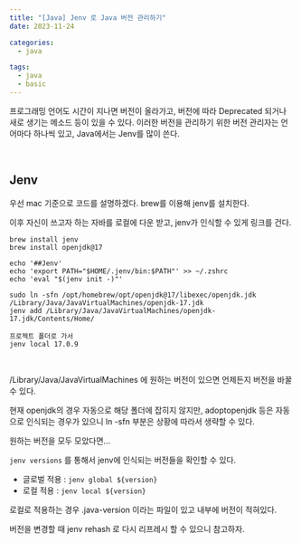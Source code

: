```yaml
---
title: "[Java] Jenv 로 Java 버전 관리하기"
date: 2023-11-24

categories:
  - java

tags:
  - java
  - basic
---
```


프로그래밍 언어도 시간이 지나면 버전이 올라가고, 버전에 따라 Deprecated 되거나 새로 생기는 메소드 등이 있을 수 있다. 이러한 버전을 관리하기 위한 버전 관리자는 언어마다 하나씩 있고, Java에서는 Jenv를 많이 쓴다.

<br>

## Jenv

우선 mac 기준으로 코드를 설명하겠다. brew를 이용해 jenv를 설치한다.

이후 자신이 쓰고자 하는 자바를 로컬에 다운 받고, jenv가 인식할 수 있게 링크를 건다.

```
brew install jenv
brew install openjdk@17

echo '##Jenv'
echo 'export PATH="$HOME/.jenv/bin:$PATH"' >> ~/.zshrc
echo 'eval "$(jenv init -)"'

sudo ln -sfn /opt/homebrew/opt/openjdk@17/libexec/openjdk.jdk /Library/Java/JavaVirtualMachines/openjdk-17.jdk
jenv add /Library/Java/JavaVirtualMachines/openjdk-17.jdk/Contents/Home/

프로젝트 폴더로 가서
jenv local 17.0.9

```

<br>

/Library/Java/JavaVirtualMachines 에 원하는 버전이 있으면 언제든지 버전을 바꿀 수 있다.

현재 openjdk의 경우 자동으로 해당 폴더에 잡히지 않지만, adoptopenjdk 등은 자동으로 인식되는 경우가 있으니 ln -sfn 부분은 상황에 따라서 생략할 수 있다.

원하는 버전을 모두 모았다면...

`jenv versions` 를 통해서 jenv에 인식되는 버전들을 확인할 수 있다.

- 글로벌 적용 : `jenv global ${version}`
- 로컬 적용 : `jenv local ${version}`

로컬로 적용하는 경우 .java-version 이라는 파일이 있고 내부에 버전이 적혀있다.

버전을 변경할 때 jenv rehash 로 다시 리프레시 할 수 있으니 참고하자.

<br>
<br>
